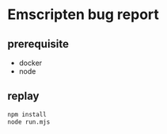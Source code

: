 # Emscripten bug report

## prerequisite

- docker
- node

## replay

```bash
npm install
node run.mjs
```
